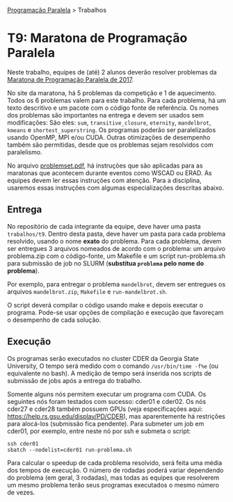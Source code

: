[Programação Paralela](https://github.com/AndreaInfUFSM/elc139-2019a) > Trabalhos

# T9: Maratona de Programação Paralela

Neste trabalho, equipes de (até) 2 alunos deverão resolver problemas da [Maratona de Programação Paralela de 2017](http://lspd.mackenzie.br/marathon/17/problems.html).

No site da maratona, há 5 problemas da competição e 1 de aquecimento. Todos os 6 problemas valem para este trabalho. Para cada problema, há um texto descritivo e um pacote com o código fonte de referência. Os nomes dos problemas são importantes na entrega e devem ser usados sem modificações: São eles: `sum`, `transitive_closure`, `eternity`, `mandelbrot`, `kmeans` e `shortest_superstring`. Os programas poderão ser paralelizados usando OpenMP, MPI e/ou CUDA. Outras otimizações de desempenho também são permitidas, desde que os problemas sejam resolvidos com paralelismo.


No arquivo [problemset.pdf](http://lspd.mackenzie.br/marathon/17/problemset.pdf), há instruções que são aplicadas para as maratonas que acontecem durante eventos como WSCAD ou ERAD. As equipes devem ler essas instruções com atenção. Para a disciplina, usaremos essas instruções com algumas especializações descritas abaixo.


## Entrega

No repositório de cada integrante da equipe, deve haver uma pasta `trabalhos/t9`. Dentro desta pasta, deve haver um pasta para cada problema resolvido, usando o nome **exato** do problema. Para cada problema, devem ser entregues 3 arquivos nomeados de acordo com o problema: um arquivo problema.zip com o código-fonte, um Makefile e um script run-problema.sh para submissão de job no SLURM  (**substitua `problema` pelo nome do problema**). 

Por exemplo, para entregar o problema `mandelbrot`, devem ser entregues os arquivos `mandelbrot.zip`, `Makefile` e `run-mandelbrot.sh`.

O script deverá compilar o código usando make e depois executar o programa. Pode-se usar opções de compilação e execução que favoreçam o desempenho de cada solução.


## Execução
Os programas serão executados no cluster CDER da Georgia State University,
O tempo será medido com o comando `/usr/bin/time -f%e` (ou equivalente no bash). A medição de tempo será inserida nos scripts de submissão de jobs após a entrega do trabalho.

Somente alguns nós permitem executar um programa com CUDA. Os seguintes nós foram testados com sucesso: cder01 e cder02. Os nós cder27 e cder28 também possuem GPUs (veja especificações aqui: https://help.rs.gsu.edu/display/PD/CDER), mas aparentemente há restrições para alocá-los (submissão fica pendente). Para submeter um job em cder01, por exemplo, entre neste nó por ssh e submeta o script:
```
ssh cder01
sbatch --nodelist=cder01 run-problema.sh
```

Para calcular o speedup de cada problema resolvido, será feita uma média dos tempos de execução. O número de rodadas poderá variar dependendo do problema (em geral, 3 rodadas), mas todas as equipes que resolverem um mesmo problema terão seus programas executados o mesmo número de vezes.




